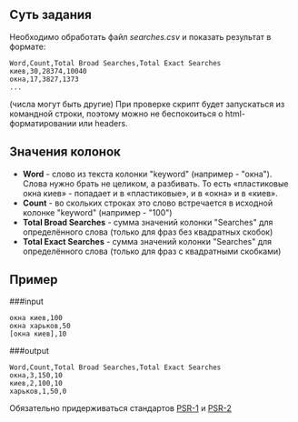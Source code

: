 Суть задания
------------

Необходимо обработать файл *searches.csv* и показать результат в формате:

```
Word,Count,Total Broad Searches,Total Exact Searches
киев,30,28374,10040
окна,17,3827,1373
...
```

(числа могут быть другие)
При проверке скрипт будет запускаться из командной строки, поэтому можно не беспокоиться о html-форматировании или headers.

Значения колонок
----------------

* **Word** - слово из текста колонки "keyword" (например - "окна"). Слова нужно брать не целиком, а разбивать. То есть «пластиковые окна киев» - попадает и в «пластиковые», и в «окна» и в «киев».
* **Count** - во скольких строках это слово встречается в исходной колонке "keyword" (например - "100")
* **Total Broad Searches** - сумма значений колонки "Searches" для определённого слова (только для фраз без квадратных скобок)
* **Total Exact Searches** - сумма значений колонки "Searches" для определённого слова (только для фраз с квадратными скобками)


Пример
------

###input
```
окна киев,100
окна харьков,50
[окна киев],10
```

###output
```
Word,Count,Total Broad Searches,Total Exact Searches
окна,3,150,10
киев,2,100,10
харьков,1,50,0
```

Обязательно придерживаться стандартов [PSR-1](https://github.com/php-fig/fig-standards/blob/master/accepted/PSR-1-basic-coding-standard.md) и [PSR-2](https://github.com/php-fig/fig-standards/blob/master/accepted/PSR-2-coding-style-guide.md)